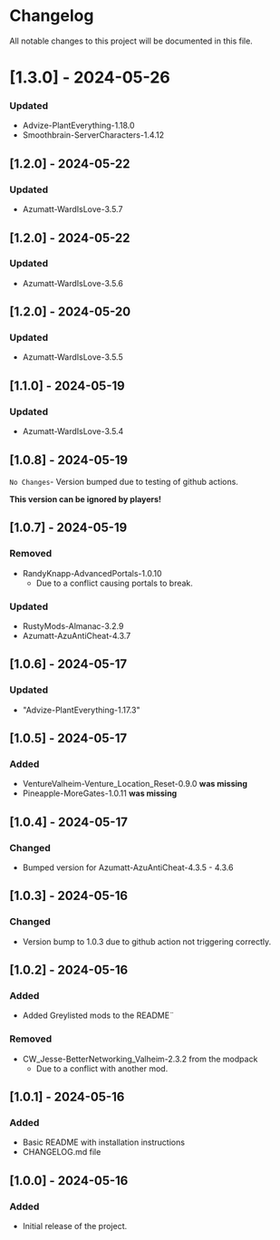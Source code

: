 # Changelog

All notable changes to this project will be documented in this file.

# [1.3.0] - 2024-05-26

### Updated

- Advize-PlantEverything-1.18.0
- Smoothbrain-ServerCharacters-1.4.12

## [1.2.0] - 2024-05-22

### Updated

- Azumatt-WardIsLove-3.5.7


## [1.2.0] - 2024-05-22

### Updated

- Azumatt-WardIsLove-3.5.6

## [1.2.0] - 2024-05-20

### Updated

- Azumatt-WardIsLove-3.5.5

## [1.1.0] - 2024-05-19

### Updated

- Azumatt-WardIsLove-3.5.4

## [1.0.8] - 2024-05-19

`No Changes`- Version bumped due to testing of github actions.

**This version can be ignored by players!**

## [1.0.7] - 2024-05-19

### Removed

- RandyKnapp-AdvancedPortals-1.0.10
  - Due to a conflict causing portals to break.

### Updated

- RustyMods-Almanac-3.2.9
- Azumatt-AzuAntiCheat-4.3.7

## [1.0.6] - 2024-05-17

### Updated

- "Advize-PlantEverything-1.17.3"

## [1.0.5] - 2024-05-17

### Added

- VentureValheim-Venture_Location_Reset-0.9.0 **was missing**
- Pineapple-MoreGates-1.0.11 **was missing**
## [1.0.4] - 2024-05-17

### Changed

- Bumped version for Azumatt-AzuAntiCheat-4.3.5 - 4.3.6

## [1.0.3] - 2024-05-16

### Changed
- Version bump to 1.0.3 due to github action not triggering correctly.

## [1.0.2] - 2024-05-16

### Added
- Added Greylisted mods to the README¨

### Removed

- CW_Jesse-BetterNetworking_Valheim-2.3.2 from the modpack 
  - Due to a conflict with another mod.


## [1.0.1] - 2024-05-16

### Added
- Basic README with installation instructions
- CHANGELOG.md file

## [1.0.0] - 2024-05-16

### Added
- Initial release of the project.

